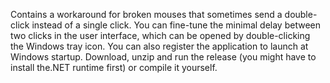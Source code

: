 Contains a workaround for broken mouses that sometimes send a double-click instead of a single click.
You can fine-tune the minimal delay between two clicks in the user interface, which can be opened by double-clicking the Windows tray icon. 
You can also register the application to launch at Windows startup.
Download, unzip and run the release (you might have to install the.NET runtime first) or compile it yourself. 
